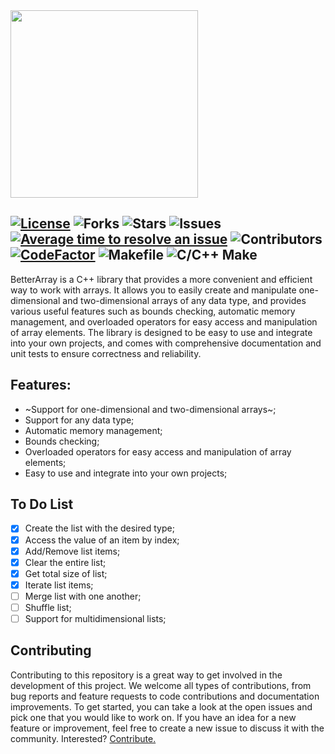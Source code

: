 <img src="https://shelleygrayteaching.com/wp-content/uploads/2020/03/Blue_3-x-5.png" height="300" />

[![License](https://img.shields.io/badge/license-MIT-blue.svg)](https://github.com/uesleibros/BetterArray/blob/master/LICENSE)
![Forks](https://img.shields.io/github/forks/uesleibros/BetterArray)
![Stars](https://img.shields.io/github/stars/uesleibros/BetterArray.svg)
![Issues](https://img.shields.io/github/issues/uesleibros/BetterArray.svg)
[![Average time to resolve an issue](http://isitmaintained.com/badge/resolution/uesleibros/BetterArray.svg)](http://isitmaintained.com/project/uesleibros/BetterArray "Average time to resolve an issue")
![Contributors](https://img.shields.io/github/contributors/uesleibros/BetterArray.svg)
[![CodeFactor](https://www.codefactor.io/repository/github/uesleibros/betterarray/badge)]()
![Makefile](https://github.com/uesleibros/BetterArray/actions/workflows/makefile.yml/badge.svg)
![C/C++ Make](https://github.com/uesleibros/BetterArray/actions/workflows/c-cpp.yml/badge.svg)
----
BetterArray is a C++ library that provides a more convenient and efficient way to work with arrays. It allows you to easily create and manipulate one-dimensional and two-dimensional arrays of any data type, and provides various useful features such as bounds checking, automatic memory management, and overloaded operators for easy access and manipulation of array elements. The library is designed to be easy to use and integrate into your own projects, and comes with comprehensive documentation and unit tests to ensure correctness and reliability.

## Features:

- ~Support for one-dimensional and two-dimensional arrays~;
- Support for any data type;
- Automatic memory management;
- Bounds checking;
- Overloaded operators for easy access and manipulation of array elements;
- Easy to use and integrate into your own projects;

## To Do List
- [x] Create the list with the desired type;
- [x] Access the value of an item by index;
- [x] Add/Remove list items;
- [x] Clear the entire list;
- [x] Get total size of list;
- [x] Iterate list items;
- [ ] Merge list with one another;
- [ ] Shuffle list;
- [ ] Support for multidimensional lists;

## Contributing
Contributing to this repository is a great way to get involved in the development of this project. We welcome all types of contributions, from bug reports and feature requests to code contributions and documentation improvements. To get started, you can take a look at the open issues and pick one that you would like to work on. If you have an idea for a new feature or improvement, feel free to create a new issue to discuss it with the community. Interested? [Contribute.](https://github.com/uesleibros/BetterArray/pulls)
